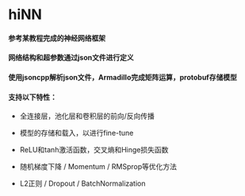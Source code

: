 # hiNN
#### 参考某教程完成的神经网络框架

#### 网络结构和超参数通过json文件进行定义

#### 使用jsoncpp解析json文件，Armadillo完成矩阵运算，protobuf存储模型

#### 支持以下特性：

- 全连接层，池化层和卷积层的前向/反向传播

- 模型的存储和载入，以进行fine-tune

- ReLU和tanh激活函数，交叉熵和Hinge损失函数

- 随机梯度下降 / Momentum / RMSprop等优化方法

- L2正则 / Dropout / BatchNormalization
